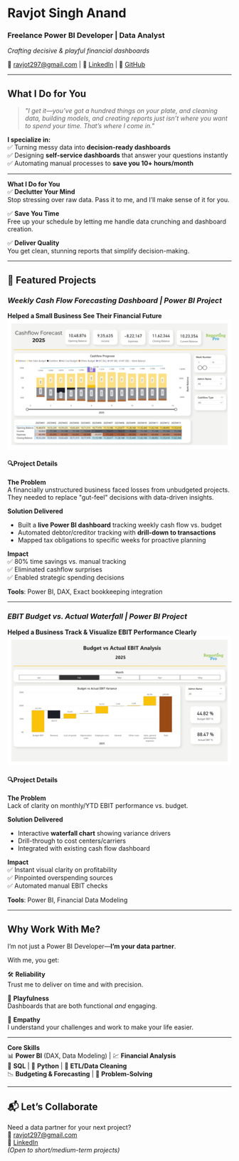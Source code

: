 # **Ravjot Singh Anand**  
### Freelance Power BI Developer | Data Analyst  
*Crafting decisive & playful financial dashboards*  

📧 [ravjot297@gmail.com](mailto:ravjot297@gmail.com) | 🔗 [LinkedIn](https://www.linkedin.com/in/ravjot-singh-anand/) | 🐙 [GitHub](https://github.com/ravjot297)  

---

## **What I Do for You**
> *"I get it—you’ve got a hundred things on your plate, and cleaning data, building models, and creating reports just isn’t where you want to spend your time. That’s where I come in."*  

**I specialize in:**  
✅ Turning messy data into **decision-ready dashboards**  
✅ Designing **self-service dashboards** that answer your questions instantly  
✅ Automating manual processes to **save you 10+ hours/month**    

---

**What I Do for You**  
✅ **Declutter Your Mind**  
Stop stressing over raw data. Pass it to me, and I’ll make sense of it for you.  

✅ **Save You Time**  
Free up your schedule by letting me handle data crunching and dashboard creation.  

✅ **Deliver Quality**  
You get clean, stunning reports that simplify decision-making.  

---

## **🚀 Featured Projects**  

### ***Weekly Cash Flow Forecasting Dashboard | Power BI Project***
**Helped a Small Business See Their Financial Future**  
![Cash Flow Dashboard](Portfolio%201%20-%20Cashflow%20Forecasting%20Dashboard%20Weekly.png)  

#### **🔍Project Details**

**The Problem**  
A financially unstructured business faced losses from unbudgeted projects. They needed to replace "gut-feel" decisions with data-driven insights.  

**Solution Delivered**  
- Built a **live Power BI dashboard** tracking weekly cash flow vs. budget  
- Automated debtor/creditor tracking with **drill-down to transactions**  
- Mapped tax obligations to specific weeks for proactive planning  

**Impact**  
✅ 80% time savings vs. manual tracking  
✅ Eliminated cashflow surprises  
✅ Enabled strategic spending decisions  

**Tools**: Power BI, DAX, Exact bookkeeping integration  

---

### ***EBIT Budget vs. Actual Waterfall | Power BI Project***
**Helped a Business Track & Visualize EBIT Performance Clearly**  
![EBIT Waterfall](Portfolio%202%20-%20Budget%20vs%20Actual%20EBIT%20Waterfall%20Chart.jpg)  

#### **🔍Project Details**  

**The Problem**  
Lack of clarity on monthly/YTD EBIT performance vs. budget.  

**Solution Delivered**  
- Interactive **waterfall chart** showing variance drivers  
- Drill-through to cost centers/carriers  
- Integrated with existing cash flow dashboard  

**Impact**  
✅ Instant visual clarity on profitability  
✅ Pinpointed overspending sources  
✅ Automated manual EBIT checks  

**Tools**: Power BI, Financial Data Modeling  

---

## **Why Work With Me?**  

I’m not just a Power BI Developer—**I’m your data partner**.  

With me, you get:

🛠️ **Reliability**  
Trust me to deliver on time and with precision.  

🎨 **Playfulness**  
Dashboards that are both functional *and* engaging.  

🤝 **Empathy**  
I understand your challenges and work to make your life easier.  

---

**Core Skills**  
📊 **Power BI** (DAX, Data Modeling) | 💹 **Financial Analysis**  
🔗 **SQL** | 🐍 **Python** | 🧹 **ETL/Data Cleaning**  
📉 **Budgeting & Forecasting** | 🎯 **Problem-Solving**

---

## **📬 Let’s Collaborate**  
Need a data partner for your next project?  
📩 [ravjot297@gmail.com](mailto:ravjot297@gmail.com)  
🔗 [LinkedIn](https://www.linkedin.com/in/ravjot-singh-anand/)  
*(Open to short/medium-term projects)*  
